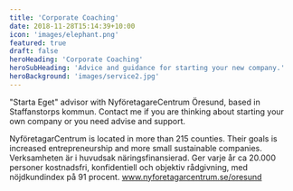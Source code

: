 ```yaml
---
title: 'Corporate Coaching'
date: 2018-11-28T15:14:39+10:00
icon: 'images/elephant.png'
featured: true
draft: false
heroHeading: 'Corporate Coaching'
heroSubHeading: 'Advice and guidance for starting your new company.'
heroBackground: 'images/service2.jpg'
---
```



"Starta Eget" advisor with NyföretagareCentrum Öresund, based in Staffanstorps
kommun. Contact me if you are thinking about starting your own company or you
need advise and support.

NyföretagarCentrum is located in more than 215 counties. Their goals is
increased entrepreneurship and more small sustainable companies. Verksamheten
är i huvudsak näringsfinansierad. Ger varje år ca 20.000 personer kostnadsfri,
konfidentiell och objektiv rådgivning, med nöjdkundindex på 91 procent.
www.nyforetagarcentrum.se/oresund

